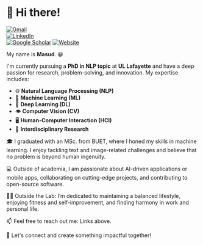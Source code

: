 # 👋 Hi there!  

[![Gmail](https://img.shields.io/badge/%20-Email%20Me-blue?labelColor=ef5350&logo=gmail&&logoColor=white)](mailto:masudurism@gmail.com)  
[![LinkedIn](https://img.shields.io/badge/%20-Connect%20on%20LinkedIn-blue?labelColor=0077B5&logo=linkedin&logoColor=white)](https://www.linkedin.com/in/themasudur/followMember=themasudur)  
[![Google Scholar](https://img.shields.io/badge/%20-Google%20Scholar-4285F4?labelColor=0d47a1&logo=google-scholar&logoColor=white)](https://scholar.google.com/citations?user=XdwImFcAAAAJ&hl=en)
[![Website](https://img.shields.io/badge/%20-Visit%20Website-4285F4?logo=google-chrome&logoColor=white)](https://sites.google.com/view/themasudur)

My name is **Masud**. 😀  

I'm currently pursuing a **PhD in NLP topic** at **UL Lafayette** and have a deep passion for research, problem-solving, and innovation. My expertise includes: 
- 🌐 **Natural Language Processing (NLP)**  
- 🤖 **Machine Learning (ML)**  
- 🧠 **Deep Learning (DL)**  
- 👁️ **Computer Vision (CV)**  
- 🖥️ **Human-Computer Interaction (HCI)**
- 🔬 **Interdisciplinary Research**

🎓 I graduated with an MSc. from BUET, where I honed my skills in machine learning. I enjoy tackling text and image-related challenges and believe that no problem is beyond human ingenuity.

💻 Outside of academia, I am passionate about AI-driven applications or mobile apps, collaborating on cutting-edge projects, and contributing to open-source software.  

🏋️‍♂️ Outside the Lab: I’m dedicated to maintaining a balanced lifestyle, enjoying fitness and self-improvement, and finding harmony in work and personal life.

📫 Feel free to reach out me: Links above.

🌟 Let's connect and create something impactful together!

